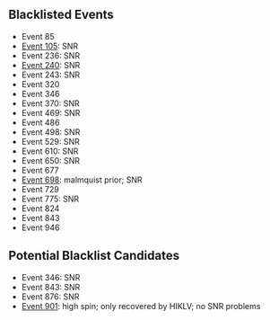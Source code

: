 ## Blacklisted Events
* Event 85
* [Event 105](https://ldas-jobs.ligo.caltech.edu/~eve.chase/kagra/outliers/105/): SNR
* Event 236: SNR
* [Event 240](https://ldas-jobs.ligo.caltech.edu/~eve.chase/kagra/outliers/240/): SNR
* Event 243: SNR
* Event 320
* Event 346
* Event 370: SNR
* Event 469: SNR
* Event 486
* Event 498: SNR
* Event 529: SNR
* Event 610: SNR
* Event 650: SNR
* Event 677
* [Event 698](https://ldas-jobs.ligo.caltech.edu/~eve.chase/kagra/outliers/698/): malmquist prior; SNR
* Event 729
* Event 775: SNR
* Event 824
* Event 843
* Event 946



## Potential Blacklist Candidates
* Event 346: SNR
* Event 843: SNR
* Event 876: SNR
* [Event 901](https://ldas-jobs.ligo.caltech.edu/~eve.chase/kagra/outliers/901/): high spin; only recovered by HIKLV; no SNR problems




